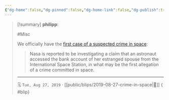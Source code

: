 ```yaml
---
{"dg-home":false,"dg-pinned":false,"dg-home-link":false,"dg-publish":true,"type":"blip","created-date":"2019-08-27T00:00:00","disabled rules":["yaml-title","yaml-title-alias","file-name-heading"],"title":"philipp @ 2019-08-27","dg-permalink":"2019/08/27/crime-in-space/","updated-date":"2025-04-30T22:27:35","dg-path":"blips/2019-08-27-crime-in-space.md","permalink":"/2019/08/27/crime-in-space/","dgPassFrontmatter":true}
---
```


> [!summary] **philipp**:
>
> #Misc
>
> We officially have the [first case of a suspected crime in space](https://www.bbc.com/news/world-49457912):
>
> > Nasa is reported to be investigating a claim that an astronaut accessed the bank account of her estranged spouse from the International Space Station, in what may be the first allegation of a crime committed in space.
> - - -
>
> 🗓️ `Tue, Aug 27, 2019` · [[public/blips/2019-08-27-crime-in-space\|🔗]]
{ #blip}

